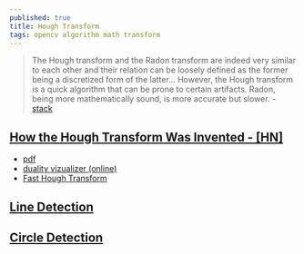 ```yaml
---
published: true
title: Hough Transform
tags: opencv algorithm math transform
---
```

> The Hough transform and the Radon transform are indeed very similar to each other and their relation can be loosely defined as the former being a discretized form of the latter... However, the Hough transform is a quick algorithm that can be prone to certain artifacts. Radon, being more mathematically sound, is more accurate but slower. - [stack](https://dsp.stackexchange.com/questions/470/whats-the-difference-between-the-hough-and-radon-transforms/472#472)

## [How the Hough Transform Was Invented - \[HN\]](https://news.ycombinator.com/item?id=13148364)
- [pdf](https://pdfs.semanticscholar.org/f7e8/cbca97de34fd3695e538e164a1b40d27b04e.pdf)
- [duality vizualizer (online)](https://liquiddandruff.github.io/hough-transform-visualizer/)
- [Fast Hough Transform](https://www.researchgate.net/publication/228573007_Hough_Transform_Underestimated_Tool_In_The_Computer_Vision_Field)

## [Line Detection](https://docs.opencv.org/2.4/doc/tutorials/imgproc/imgtrans/hough_lines/hough_lines.html)

## [Circle Detection](https://www.bogotobogo.com/python/OpenCV_Python/python_opencv3_Image_Hough%20Circle_Transform.php)
